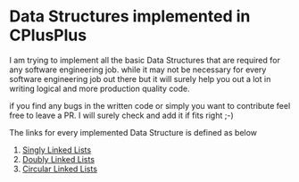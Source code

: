 # Data Structures implemented in CPlusPlus 

I am trying to implement all the basic Data Structures that are required for 
any software engineering job. while it may not be necessary for every software
engineering job out there but it will surely help you out a lot in writing 
logical and more production quality code.

if you find any bugs in the written code or simply you want to contribute feel 
free to leave a PR. I will surely check and add it if fits right ;-)

The links for every implemented Data Structure is defined as below

1. [Singly Linked Lists](./SinglyLinkedList)  
2. [Doubly Linked Lists](./DoublyLinkedList)
3. [Circular Linked Lists](./CircularLinkedList)